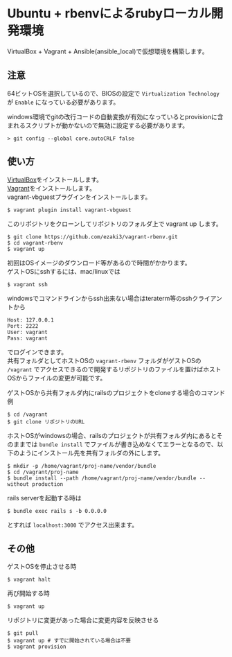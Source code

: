 # Ubuntu + rbenvによるrubyローカル開発環境
VirtualBox + Vagrant + Ansible(ansible_local)で仮想環境を構築します。  

## 注意
64ビットOSを選択しているので、BIOSの設定で `Virtualization Technology` が `Enable` になっている必要があります。

windows環境でgitの改行コードの自動変換が有効になっているとprovisionに含まれるスクリプトが動かないので無効に設定する必要があります。
```
> git config --global core.autoCRLF false
```

## 使い方
[VirtualBox](https://www.virtualbox.org/)をインストールします。  
[Vagrant](https://www.vagrantup.com/)をインストールします。  
vagrant-vbguestプラグインをインストールします。
```
$ vagrant plugin install vagrant-vbguest
```

このリポジトリをクローンしてリポジトリのフォルダ上で vagrant up します。
```
$ git clone https://github.com/ezaki3/vagrant-rbenv.git
$ cd vagrant-rbenv
$ vagrant up
```

初回はOSイメージのダウンロード等があるので時間がかかります。  
ゲストOSにsshするには、mac/linuxでは
```
$ vagrant ssh
```
windowsでコマンドラインからssh出来ない場合はteraterm等のsshクライアントから
```
Host: 127.0.0.1
Port: 2222
User: vagrant
Pass: vagrant
```
でログインできます。  
共有フォルダとしてホストOSの `vagrant-rbenv` フォルダがゲストOSの `/vagrant` でアクセスできるので開発するリポジトリのファイルを置けばホストOSからファイルの変更が可能です。

ゲストOSから共有フォルダ内にrailsのプロジェクトをcloneする場合のコマンド例
```
$ cd /vagrant
$ git clone リポジトリのURL
```

ホストOSがwindowsの場合、railsのプロジェクトが共有フォルダ内にあるとそのままでは `bundle install` でファイルが書き込めなくてエラーとなるので、以下のようにインストール先を共有フォルダの外にします。

```
$ mkdir -p /home/vagrant/proj-name/vendor/bundle
$ cd /vagrant/proj-name
$ bundle install --path /home/vagrant/proj-name/vendor/bundle --without production
```

rails serverを起動する時は
```
$ bundle exec rails s -b 0.0.0.0
```
とすれば `localhost:3000` でアクセス出来ます。

## その他
ゲストOSを停止させる時
```
$ vagrant halt
```
再び開始する時
```
$ vagrant up
```
リポジトリに変更があった場合に変更内容を反映させる
```
$ git pull
$ vagrant up # すでに開始されている場合は不要
$ vagrant provision
```
